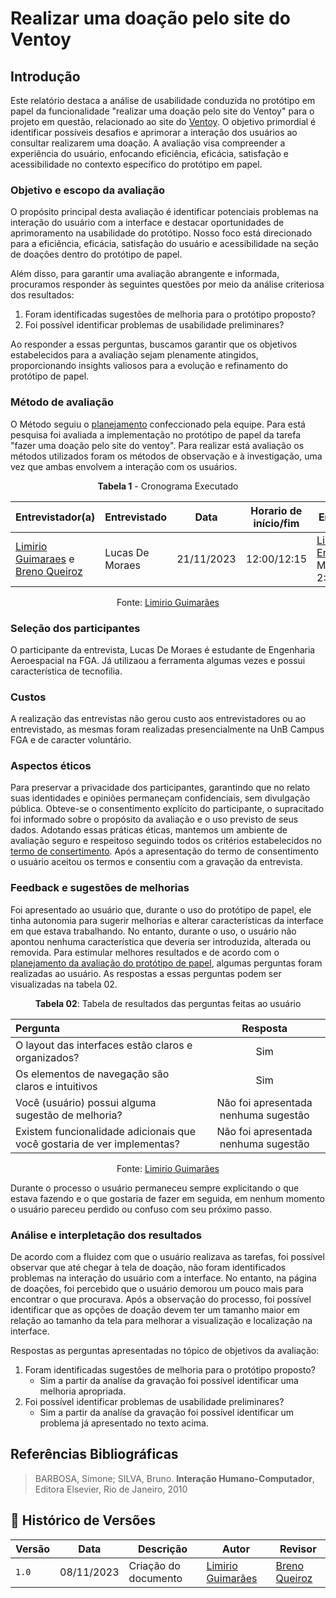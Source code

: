 # Realizar uma doação pelo site do Ventoy

## Introdução

Este relatório destaca a análise de usabilidade conduzida no protótipo em papel da funcionalidade "realizar uma doação pelo site do Ventoy" para o projeto em questão, relacionado ao site do [Ventoy](https://www.ventoy.net/en/index.html). O objetivo 
primordial é identificar possíveis desafios e aprimorar a interação dos usuários ao consultar realizarem uma doação. A avaliação visa compreender a experiência do usuário, enfocando eficiência, eficácia, satisfação e acessibilidade no contexto 
específico do protótipo em papel.

### Objetivo e escopo da avaliação

O propósito principal desta avaliação é identificar potenciais problemas na interação do usuário com a interface e destacar oportunidades de aprimoramento na usabilidade do protótipo. Nosso foco está direcionado para a eficiência, eficácia, 
satisfação do usuário e acessibilidade na seção de doações dentro do protótipo de papel.

Além disso, para garantir uma avaliação abrangente e informada, procuramos responder às seguintes questões por meio da análise criteriosa dos resultados:

1. Foram identificadas sugestões de melhoria para o protótipo proposto?
2. Foi possível identificar problemas de usabilidade preliminares?

Ao responder a essas perguntas, buscamos garantir que os objetivos estabelecidos para a avaliação sejam plenamente atingidos, proporcionando insights valiosos para a evolução e refinamento do protótipo de papel.

### Método de avaliação

O Método seguiu o [planejamento](https://interacao-humano-computador.github.io/2023.2-Ventoy/DAD/nivel2/prototipoDePapel/planejamento/) confeccionado pela equipe. Para está pesquisa foi avaliada a implementação no protótipo de papel da tarefa 
"fazer uma doação pelo site do ventoy". Para realizar está avaliação os métodos utilizados foram os métodos de observação e à investigação, uma vez que ambas envolvem a interação com os usuários.


<center>

**Tabela 1** - Cronograma Executado

| **Entrevistador(a)** | **Entrevistado** | **Data** | **Horario de início/fim** | **Entrevista** |
| -------------------- | ---------------- | -------- | ------------------------- | -------------- |
| [Limirio Guimaraes](https://github.com/LimirioGuimaraes) e [Breno Queiroz](https://github.com/brenob6) | Lucas De Moraes | 21/11/2023 | 12:00/12:15 |[Link para Entrevista](https://www.youtube.com/watch?v=1X009ybhvwc) Minutagem 2:54|

Fonte: [Limirio Guimarães](https://github.com/LimirioGuimaraes)

</center>

### Seleção dos participantes

O participante da entrevista, Lucas De Moraes é estudante de Engenharia Aeroespacial na FGA.
Já utilizaou a ferramenta algumas vezes e possui característica de tecnofilia.

### Custos

A realização das entrevistas não gerou custo aos entrevistadores ou ao entrevistado, as mesmas foram realizadas presencialmente na UnB Campus FGA e de caracter voluntário.

### Aspectos éticos

Para preservar a privacidade dos participantes, garantindo que no relato suas identidades e opiniões permaneçam confidenciais, sem divulgação pública. Obteve-se o consentimento explícito do participante, o supracitado foi informado
sobre o propósito da avaliação e o uso previsto de seus dados. Adotando essas práticas éticas, mantemos um ambiente de avaliação seguro e respeitoso seguindo todos os critérios estabelecidos no [termo de consertimento](../../../elicitacao/termoConsertimento.pdf).
Após a apresentação do termo de consentimento o usuário aceitou os termos e consentiu com a gravação da entrevista.

### Feedback e sugestões de melhorias


Foi apresentado ao usuário que, durante o uso do protótipo de papel, ele tinha autonomia para sugerir melhorias e alterar características da interface em que estava trabalhando. No entanto, durante o uso, o usuário não apontou nenhuma 
característica que deveria ser introduzida, alterada ou removida. Para estimular melhores resultados e de acordo com o [planejamento da avaliação do protótipo de papel](https://interacao-humano-computador.github.io/2023.2-Ventoy/DAD/nivel1/storyboard/planejamentoStoryboard/#introducao), 
algumas perguntas foram realizadas ao usuário. As respostas a essas perguntas podem ser visualizadas na tabela 02.

<center>

**Tabela 02**: Tabela de resultados das perguntas feitas ao usuário 

| Pergunta | Resposta |
|:----| :---:|
| O layout das interfaces estão claros e organizados? | Sim   |
| Os elementos de navegação são claros e intuitivos | Sim |
| Você (usuário) possui alguma sugestão de melhoria?                        | Não foi apresentada nenhuma sugestão |
| Existem funcionalidade adicionais que  você gostaria de ver implementas?  | Não foi apresentada nenhuma sugestão |

Fonte: [Limirio Guimarães](https://github.com/LimirioGuimaraes)

</center>

Durante o processo o usuário permaneceu sempre explicitando o que estava fazendo e o que gostaria de fazer em seguida, em nenhum momento o usuário pareceu perdido ou confuso com seu próximo passo.

### Análise e interpletação dos resultados

De acordo com a fluidez com que o usuário realizava as tarefas, foi possível observar que até chegar à tela de doação, não foram identificados problemas na interação do usuário com a interface. No entanto, na página de doações, foi percebido que
o usuário demorou um pouco mais para encontrar o que procurava. Após a observação do processo, foi possível identificar que as opções de doação devem ter um tamanho maior em relação ao tamanho da tela para melhorar a visualização e localização na 
interface.

Respostas as perguntas apresentadas no tópico de objetivos da avaliação:

1. Foram identificadas sugestões de melhoria para o protótipo proposto?
     - Sim a partir da analíse da gravação foi possível identificar uma melhoria apropriada.
3. Foi possível identificar problemas de usabilidade preliminares?
    - Sim a partir da analíse da gravação foi possível identificar um problema já apresentado no texto acima.

## Referências Bibliográficas

> BARBOSA, Simone; SILVA, Bruno. **Interação Humano-Computador**, Editora Elsevier, Rio de Janeiro, 2010

## 📑 Histórico de Versões
| **Versão**   |   **Data**   | **Descrição** | **Autor** | **Revisor** |
|--------|---------|-----------|--------|---------|
|`1.0`| 08/11/2023 | Criação do documento | [Limirio Guimarães](https://github.com/LimirioGuimaraes) |[Breno Queiroz](https:github.com/brenob6)|

